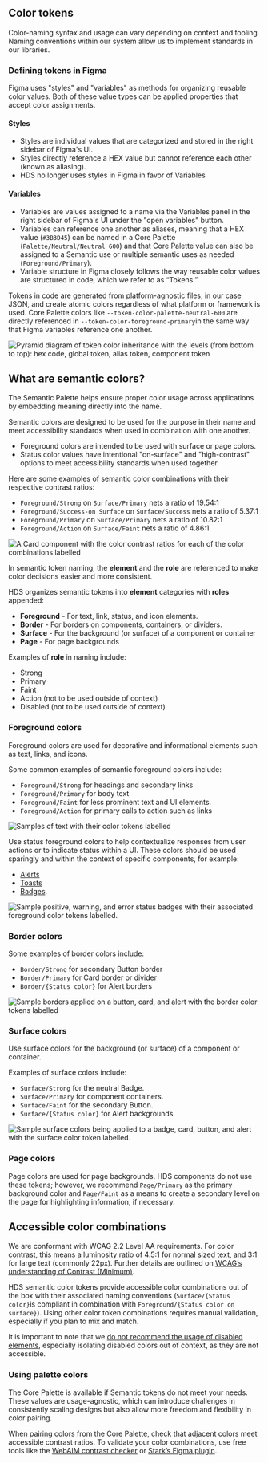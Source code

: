## Color tokens

Color-naming syntax and usage can vary depending on context and tooling. Naming conventions within our system allow us to implement standards in our libraries.

### Defining tokens in Figma

Figma uses "styles" and "variables" as methods for organizing reusable color values. Both of these value types can be applied properties that accept color assignments.

#### Styles
- Styles are individual values that are categorized and stored in the right sidebar of Figma's UI.
- Styles directly reference a HEX value but cannot reference each other (known as aliasing). 
- HDS no longer uses styles in Figma in favor of Variables

#### Variables
- Variables are values assigned to a name via the Variables panel in the right sidebar of Figma's UI under the "open variables" button. 
- Variables can reference one another as aliases, meaning that a HEX value (`#3B3D45`) can be named in a Core Palette (`Palette/Neutral/Neutral 600`) and that Core Palette value can also be assigned to a Semantic use or multiple semantic uses as needed (`Foreground/Primary`).
- Variable structure in Figma closely follows the way reusable color values are structured in code, which we refer to as “Tokens.” 

Tokens in code are generated from platform-agnostic files, in our case JSON, and create atomic colors regardless of what platform or framework is used. Core Palette colors like `--token-color-palette-neutral-600` are directly referenced in `--token-color-foreground-primary`in the same way that Figma variables reference one another. 

![Pyramid diagram of token color inheritance with the levels (from bottom to top): hex code, global token, alias token, component token](/assets/foundations/color/colors-what-are-semantic-tokens.png)

## What are semantic colors?

The Semantic Palette helps ensure proper color usage across applications by embedding meaning directly into the name.

Semantic colors are designed to be used for the purpose in their name and  meet accessibility standards when used in combination with one another. 
- Foreground colors are intended to be used with surface or page colors.
- Status color values have intentional "on-surface" and "high-contrast" options to meet accessibility standards when used together. 

Here are some examples of semantic color combinations with their respective contrast ratios:
- `Foreground/Strong` on `Surface/Primary` nets a ratio of 19.54:1
- `Foreground/Success-on Surface` on `Surface/Success` nets a ratio of 5.37:1
- `Foreground/Primary` on `Surface/Primary` nets a ratio of 10.82:1
- `Foreground/Action` on `Surface/Faint` nets a ratio of 4.86:1

![A Card component with the color contrast ratios for each of the color combinations labelled](/assets/foundations/color/colors-semantic-tokens-accessibility-examples.png)

In semantic token naming, the **element** and the **role** are referenced to make color decisions easier and more consistent.

HDS organizes semantic tokens into **element** categories with **roles** appended: 

- **Foreground** - For text, link, status, and icon elements.
- **Border** - For borders on components, containers, or dividers.
- **Surface** - For the background (or surface) of a component or container
- **Page** - For page backgrounds

Examples of **role** in naming include: 

- Strong
- Primary
- Faint
- Action (not to be used outside of context)
- Disabled (not to be used outside of context)

### Foreground colors

Foreground colors are used for decorative and informational elements such as text, links, and icons.

Some common examples of semantic foreground colors include:

- `Foreground/Strong` for headings and secondary links
- `Foreground/Primary` for body text 
- `Foreground/Faint` for less prominent text and UI elements.
- `Foreground/Action` for primary calls to action such as links

![Samples of text with their color tokens labelled](/assets/foundations/color/colors-foreground-examples.png)

Use status foreground colors to help contextualize responses from user actions or to indicate status within a UI. These colors should be used sparingly and within the context of specific components, for example:

- [Alerts](/components/alert#color)
- [Toasts](/components/toast#color)
- [Badges](/components/badge#color).

![Sample positive, warning, and error status badges with their associated foreground color tokens labelled.](/assets/foundations/color/colors-status-examples.png)

### Border colors

Some examples of border colors include:

- `Border/Strong` for secondary Button border
- `Border/Primary` for Card border or divider
- `Border/{Status color}` for Alert borders

![Sample borders applied on a button, card, and alert with the border color tokens labelled](/assets/foundations/color/colors-border-examples.png)

### Surface colors

Use surface colors for the background (or surface) of a component or container. 

Examples of surface colors include:

- `Surface/Strong` for the neutral Badge.
- `Surface/Primary` for component containers.
- `Surface/Faint` for the secondary Button.
- `Surface/{Status color}` for Alert backgrounds.

![Sample surface colors being applied to a badge, card, button, and alert with the surface color token labelled.](/assets/foundations/color/colors-surface-examples.png)

### Page colors

Page colors are used for page backgrounds. HDS components do not use these tokens; however, we recommend `Page/Primary` as the primary background color and `Page/Faint` as a means to create a secondary level on the page for highlighting information, if necessary.

## Accessible color combinations

We are conformant with WCAG 2.2 Level AA requirements. For color contrast, this means a luminosity ratio of 4.5:1 for normal sized text, and 3:1 for large text (commonly 22px). Further details are outlined on [WCAG’s understanding of Contrast (Minimum)](https://www.w3.org/WAI/WCAG22/Understanding/contrast-minimum.html). 

HDS semantic color tokens provide accessible color combinations out of the box with their associated naming conventions (`Surface/{Status color}`is compliant in combination with `Foreground/{Status color on surface}`). Using other color token combinations requires manual validation, especially if you plan to mix and match.

It is important to note that we [do not recommend the usage of disabled elements](/patterns/disabled-patterns), especially isolating disabled colors out of context, as they are not accessible.

### Using palette colors

The Core Palette is available if Semantic tokens do not meet your needs. These values are usage-agnostic, which can introduce challenges in consistently scaling designs but also allow more freedom and flexibility in color pairing. 

When pairing colors from the Core Palette, check that adjacent colors meet accessible contrast ratios. To validate your color combinations, use free tools like the [WebAIM contrast checker](https://webaim.org/resources/contrastchecker/) or [Stark’s Figma plugin](https://www.figma.com/community/plugin/732603254453395948/stark-contrast-accessibility-checker).
